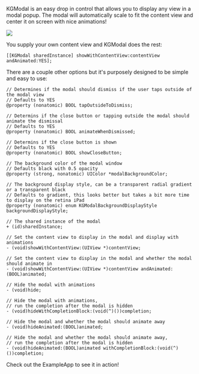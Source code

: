 KGModal is an easy drop in control that allows you to display any view in a modal popup. The modal will automatically scale to fit the content view and center it on screen with nice animations!

![](https://raw.github.com/kgn/KGModal/master/Screenshot.jpg)

You supply your own content view and KGModal does the rest:

``` obj-c
[[KGModal sharedInstance] showWithContentView:contentView andAnimated:YES];
```

There are a couple other options but it's purposely designed to be simple and easy to use:

``` obj-c
// Determines if the modal should dismiss if the user taps outside of the modal view
// Defaults to YES
@property (nonatomic) BOOL tapOutsideToDismiss;

// Determins if the close button or tapping outside the modal should animate the dismissal
// Defaults to YES
@property (nonatomic) BOOL animateWhenDismissed;

// Determins if the close button is shown
// Defaults to YES
@property (nonatomic) BOOL showCloseButton;

// The background color of the modal window
// Defaults black with 0.5 opacity
@property (strong, nonatomic) UIColor *modalBackgroundColor;

// The background display style, can be a transparent radial gradient or a transparent black
// Defaults to gradient, this looks better but takes a bit more time to display on the retina iPad
@property (nonatomic) enum KGModalBackgroundDisplayStyle backgroundDisplayStyle;

// The shared instance of the modal
+ (id)sharedInstance;

// Set the content view to display in the modal and display with animations
- (void)showWithContentView:(UIView *)contentView;

// Set the content view to display in the modal and whether the modal should animate in
- (void)showWithContentView:(UIView *)contentView andAnimated:(BOOL)animated;

// Hide the modal with animations
- (void)hide;

// Hide the modal with animations,
// run the completion after the modal is hidden
- (void)hideWithCompletionBlock:(void(^)())completion;

// Hide the modal and whether the modal should animate away
- (void)hideAnimated:(BOOL)animated;

// Hide the modal and whether the modal should animate away,
// run the completion after the modal is hidden
- (void)hideAnimated:(BOOL)animated withCompletionBlock:(void(^)())completion;
```

Check out the ExampleApp to see it in action!
